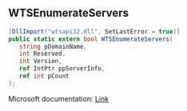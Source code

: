 ## WTSEnumerateServers

```csharp
[DllImport("wtsapi32.dll", SetLastError = true)]
public static extern bool WTSEnumerateServers(
   string pDomainName,
   int Reserved,
   int Version,
   ref IntPtr ppServerInfo,
   ref int pCount
);
```

Microsoft documentation: [Link](https://docs.microsoft.com/en-us/windows/win32/api/wtsapi32/nf-wtsapi32-wtsenumerateserversa)

